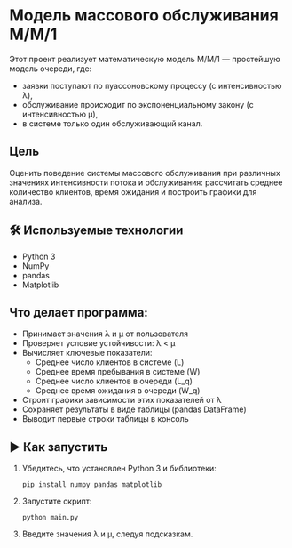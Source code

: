 # Модель массового обслуживания M/M/1

Этот проект реализует математическую модель M/M/1 — простейшую модель очереди, где:
- заявки поступают по пуассоновскому процессу (с интенсивностью λ),
- обслуживание происходит по экспоненциальному закону (с интенсивностью μ),
- в системе только один обслуживающий канал.

## Цель
Оценить поведение системы массового обслуживания при различных значениях интенсивности потока и обслуживания: рассчитать среднее количество клиентов, время ожидания и построить графики для анализа.

## 🛠 Используемые технологии
- Python 3
- NumPy
- pandas
- Matplotlib

## Что делает программа:
- Принимает значения λ и μ от пользователя
- Проверяет условие устойчивости: λ < μ
- Вычисляет ключевые показатели:
  - Среднее число клиентов в системе (L)
  - Среднее время пребывания в системе (W)
  - Среднее число клиентов в очереди (L_q)
  - Среднее время ожидания в очереди (W_q)
- Строит графики зависимости этих показателей от λ
- Сохраняет результаты в виде таблицы (pandas DataFrame)
- Выводит первые строки таблицы в консоль

## ▶️ Как запустить
1. Убедитесь, что установлен Python 3 и библиотеки:
   ```
   pip install numpy pandas matplotlib
   ```
2. Запустите скрипт:
   ```
   python main.py
   ```
3. Введите значения λ и μ, следуя подсказкам.
